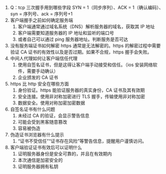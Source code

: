 1. Q：tcp 三次握手用到哪些字段
   SYN = 1（同步序列）、ACK = 1（确认编码）、syn = 序列号、ack = 序列号+1
2. 客户端握手之前如何确定服务端
   <!-- 无法确认。客户端是一步一步确认服务端的接受和发送状态的，在握手之前无法确定。 -->
   1. 客户端通常通过域名系统（DNS）解析服务器的域名，获取其 IP 地址
   2. 客户端需要知道服务器的 IP 地址和监听的端口号
   3. 或者自己可以通过 ping 服务器地址。判断服务是否可达
3. 没有服务端证书如何解密 https
   通常是无法解密的。https 的解密过程中需要验证 CA 证书的有效性以及是否过期。如果不合规，https 握手会失败。
4. 中间人代理如何让客户端信任代理
   1. 使用自签名证书，但是这得让客户端手动接受和信任。（ios 安装网络软件，需要手动确认）
   2. 企业颁发的 CA 证书
5. https 比 http 安全在哪些方面
   1. 身份验证。https 能验证服务器的真实身份，CA 证书及其有效期
   2. 安全连接。使用非对称加密进行 TLS 握手，传输使用非对称加密
   3. 数据安全。使用对称加密加密数据
6. 自签名证书有什么问题
   1. 未经过 CA 的验证，会显示警告信息
   2. 可能会受到黑客随意篡改
   3. 容易被伪造
7. 伪造证书浏览器有什么提示
   1. “证书不受信任”“证书存在风险”等警告信息，提醒用户谨慎访问。
8. 客户端验证证书有效后可以证明什么
   1. 证明服务器身份是安全可靠的，并且在有效期内
   2. 本次通信是加密安全的
   3. 证明服务器拥有私钥
